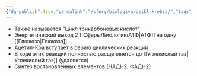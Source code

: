 ```yaml
---
{"dg-publish":true,"permalink":"/sfery/biologiya/czikl-krebsa/","tags":["Общаябиология"]}
---
```


- Также называется "Цикл трикарбоновых кислот"
- Энергетический выход 2 [[Сферы/Биология/АТФ\|АТФ]] на одну [[Глюкоза\|Глюкоза]]
- Ацетил-Коа вступает в серию циклических реакций
- В ходе этих реакций полностью расщепляется до [[Углекислый газ\|Углекислый газ]] (удаляется)
- Синтез востановленных элементов (НАДН2, ФАДН2)
